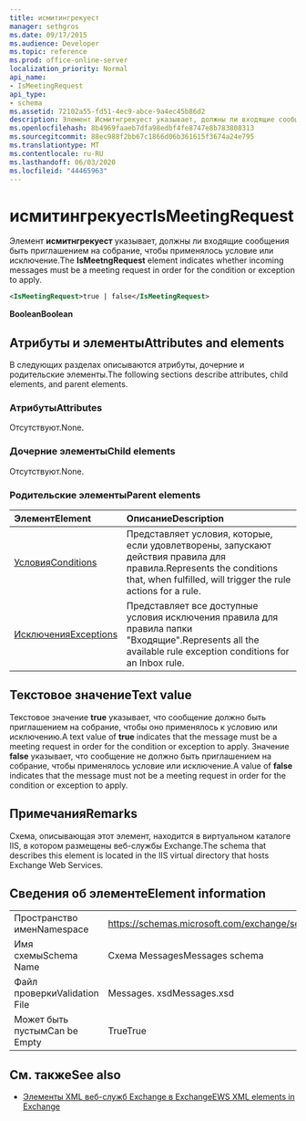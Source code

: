 ```yaml
---
title: исмитингрекуест
manager: sethgros
ms.date: 09/17/2015
ms.audience: Developer
ms.topic: reference
ms.prod: office-online-server
localization_priority: Normal
api_name:
- IsMeetingRequest
api_type:
- schema
ms.assetid: 72102a55-fd51-4ec9-abce-9a4ec45b86d2
description: Элемент Исмитнгрекуест указывает, должны ли входящие сообщения быть приглашением на собрание, чтобы применялось условие или исключение.
ms.openlocfilehash: 8b4969faaeb7dfa98edbf4fe8747e8b783808313
ms.sourcegitcommit: 88ec988f2bb67c1866d06b361615f3674a24e795
ms.translationtype: MT
ms.contentlocale: ru-RU
ms.lasthandoff: 06/03/2020
ms.locfileid: "44465963"
---
```

# <a name="ismeetingrequest"></a><span data-ttu-id="d05ca-103">исмитингрекуест</span><span class="sxs-lookup"><span data-stu-id="d05ca-103">IsMeetingRequest</span></span>

<span data-ttu-id="d05ca-104">Элемент **исмитнгрекуест** указывает, должны ли входящие сообщения быть приглашением на собрание, чтобы применялось условие или исключение.</span><span class="sxs-lookup"><span data-stu-id="d05ca-104">The **IsMeetngRequest** element indicates whether incoming messages must be a meeting request in order for the condition or exception to apply.</span></span> 
  
```XML
<IsMeetingRequest>true | false</IsMeetingRequest>
```

 <span data-ttu-id="d05ca-105">**Boolean**</span><span class="sxs-lookup"><span data-stu-id="d05ca-105">**Boolean**</span></span>
## <a name="attributes-and-elements"></a><span data-ttu-id="d05ca-106">Атрибуты и элементы</span><span class="sxs-lookup"><span data-stu-id="d05ca-106">Attributes and elements</span></span>

<span data-ttu-id="d05ca-107">В следующих разделах описываются атрибуты, дочерние и родительские элементы.</span><span class="sxs-lookup"><span data-stu-id="d05ca-107">The following sections describe attributes, child elements, and parent elements.</span></span>
  
### <a name="attributes"></a><span data-ttu-id="d05ca-108">Атрибуты</span><span class="sxs-lookup"><span data-stu-id="d05ca-108">Attributes</span></span>

<span data-ttu-id="d05ca-109">Отсутствуют.</span><span class="sxs-lookup"><span data-stu-id="d05ca-109">None.</span></span>
  
### <a name="child-elements"></a><span data-ttu-id="d05ca-110">Дочерние элементы</span><span class="sxs-lookup"><span data-stu-id="d05ca-110">Child elements</span></span>

<span data-ttu-id="d05ca-111">Отсутствуют.</span><span class="sxs-lookup"><span data-stu-id="d05ca-111">None.</span></span>
  
### <a name="parent-elements"></a><span data-ttu-id="d05ca-112">Родительские элементы</span><span class="sxs-lookup"><span data-stu-id="d05ca-112">Parent elements</span></span>

|<span data-ttu-id="d05ca-113">**Элемент**</span><span class="sxs-lookup"><span data-stu-id="d05ca-113">**Element**</span></span>|<span data-ttu-id="d05ca-114">**Описание**</span><span class="sxs-lookup"><span data-stu-id="d05ca-114">**Description**</span></span>|
|:-----|:-----|
|[<span data-ttu-id="d05ca-115">Условия</span><span class="sxs-lookup"><span data-stu-id="d05ca-115">Conditions</span></span>](conditions.md) <br/> |<span data-ttu-id="d05ca-116">Представляет условия, которые, если удовлетворены, запускают действия правила для правила.</span><span class="sxs-lookup"><span data-stu-id="d05ca-116">Represents the conditions that, when fulfilled, will trigger the rule actions for a rule.</span></span>  <br/> |
|[<span data-ttu-id="d05ca-117">Исключения</span><span class="sxs-lookup"><span data-stu-id="d05ca-117">Exceptions</span></span>](exceptions.md) <br/> |<span data-ttu-id="d05ca-118">Представляет все доступные условия исключения правила для правила папки "Входящие".</span><span class="sxs-lookup"><span data-stu-id="d05ca-118">Represents all the available rule exception conditions for an Inbox rule.</span></span>  <br/> |
   
## <a name="text-value"></a><span data-ttu-id="d05ca-119">Текстовое значение</span><span class="sxs-lookup"><span data-stu-id="d05ca-119">Text value</span></span>

<span data-ttu-id="d05ca-120">Текстовое значение **true** указывает, что сообщение должно быть приглашением на собрание, чтобы оно применялось к условию или исключению.</span><span class="sxs-lookup"><span data-stu-id="d05ca-120">A text value of **true** indicates that the message must be a meeting request in order for the condition or exception to apply.</span></span> <span data-ttu-id="d05ca-121">Значение **false** указывает, что сообщение не должно быть приглашением на собрание, чтобы применялось условие или исключение.</span><span class="sxs-lookup"><span data-stu-id="d05ca-121">A value of **false** indicates that the message must not be a meeting request in order for the condition or exception to apply.</span></span> 
  
## <a name="remarks"></a><span data-ttu-id="d05ca-122">Примечания</span><span class="sxs-lookup"><span data-stu-id="d05ca-122">Remarks</span></span>

<span data-ttu-id="d05ca-123">Схема, описывающая этот элемент, находится в виртуальном каталоге IIS, в котором размещены веб-службы Exchange.</span><span class="sxs-lookup"><span data-stu-id="d05ca-123">The schema that describes this element is located in the IIS virtual directory that hosts Exchange Web Services.</span></span>
  
## <a name="element-information"></a><span data-ttu-id="d05ca-124">Сведения об элементе</span><span class="sxs-lookup"><span data-stu-id="d05ca-124">Element information</span></span>

|||
|:-----|:-----|
|<span data-ttu-id="d05ca-125">Пространство имен</span><span class="sxs-lookup"><span data-stu-id="d05ca-125">Namespace</span></span>  <br/> |https://schemas.microsoft.com/exchange/services/2006/messages  <br/> |
|<span data-ttu-id="d05ca-126">Имя схемы</span><span class="sxs-lookup"><span data-stu-id="d05ca-126">Schema Name</span></span>  <br/> |<span data-ttu-id="d05ca-127">Схема Messages</span><span class="sxs-lookup"><span data-stu-id="d05ca-127">Messages schema</span></span>  <br/> |
|<span data-ttu-id="d05ca-128">Файл проверки</span><span class="sxs-lookup"><span data-stu-id="d05ca-128">Validation File</span></span>  <br/> |<span data-ttu-id="d05ca-129">Messages. xsd</span><span class="sxs-lookup"><span data-stu-id="d05ca-129">Messages.xsd</span></span>  <br/> |
|<span data-ttu-id="d05ca-130">Может быть пустым</span><span class="sxs-lookup"><span data-stu-id="d05ca-130">Can be Empty</span></span>  <br/> |<span data-ttu-id="d05ca-131">True</span><span class="sxs-lookup"><span data-stu-id="d05ca-131">True</span></span>  <br/> |
   
## <a name="see-also"></a><span data-ttu-id="d05ca-132">См. также</span><span class="sxs-lookup"><span data-stu-id="d05ca-132">See also</span></span>



- [<span data-ttu-id="d05ca-133">Элементы XML веб-служб Exchange в Exchange</span><span class="sxs-lookup"><span data-stu-id="d05ca-133">EWS XML elements in Exchange</span></span>](ews-xml-elements-in-exchange.md)

